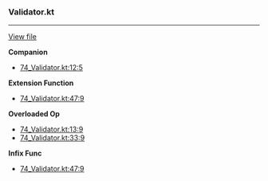 ### Validator.kt
---
[View file](../files/74_Validator.kt)

**Companion**

 - [74_Validator.kt:12:5](../files/74_Validator.kt#L12)

**Extension Function**

 - [74_Validator.kt:47:9](../files/74_Validator.kt#L47)

**Overloaded Op**

 - [74_Validator.kt:13:9](../files/74_Validator.kt#L13)
 - [74_Validator.kt:33:9](../files/74_Validator.kt#L33)

**Infix Func**

 - [74_Validator.kt:47:9](../files/74_Validator.kt#L47)
